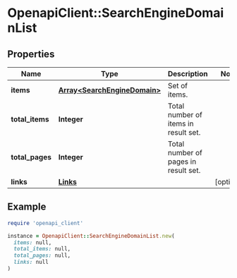 # OpenapiClient::SearchEngineDomainList

## Properties

| Name | Type | Description | Notes |
| ---- | ---- | ----------- | ----- |
| **items** | [**Array&lt;SearchEngineDomain&gt;**](SearchEngineDomain.md) | Set of items. |  |
| **total_items** | **Integer** | Total number of items in result set. |  |
| **total_pages** | **Integer** | Total number of pages in result set. |  |
| **links** | [**Links**](Links.md) |  | [optional] |

## Example

```ruby
require 'openapi_client'

instance = OpenapiClient::SearchEngineDomainList.new(
  items: null,
  total_items: null,
  total_pages: null,
  links: null
)
```


